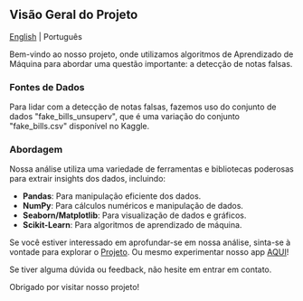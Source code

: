 ## Visão Geral do Projeto

[English](README.md) | Português

Bem-vindo ao nosso projeto, onde utilizamos algoritmos de Aprendizado de Máquina para abordar uma questão importante: a detecção de notas falsas.

### Fontes de Dados

Para lidar com a detecção de notas falsas, fazemos uso do conjunto de dados "fake_bills_unsuperv", que é uma variação do conjunto "fake_bills.csv" disponível no Kaggle.

### Abordagem

Nossa análise utiliza uma variedade de ferramentas e bibliotecas poderosas para extrair insights dos dados, incluindo:

- **Pandas**: Para manipulação eficiente dos dados.
- **NumPy**: Para cálculos numéricos e manipulação de dados.
- **Seaborn/Matplotlib**: Para visualização de dados e gráficos.
- **Scikit-Learn**: Para algoritmos de aprendizado de máquina.

Se você estiver interessado em aprofundar-se em nossa análise, sinta-se à vontade para explorar o [Projeto](app.py). Ou mesmo experimentar nosso app [AQUI](https://fakebillprediction.streamlit.app/)!

Se tiver alguma dúvida ou feedback, não hesite em entrar em contato.

Obrigado por visitar nosso projeto!
